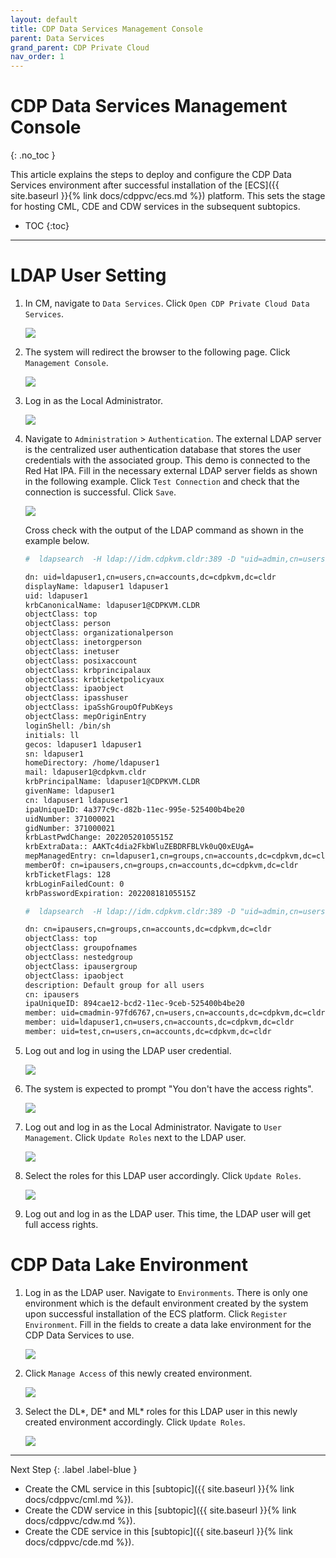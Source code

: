 ```yaml
---
layout: default
title: CDP Data Services Management Console
parent: Data Services
grand_parent: CDP Private Cloud
nav_order: 1
---
```


# CDP Data Services Management Console
{: .no_toc }

This article explains the steps to deploy and configure the CDP Data Services environment after successful installation of the [ECS]({{ site.baseurl }}{% link docs/cdppvc/ecs.md %}) platform. This sets the stage for hosting CML, CDE and CDW services in the subsequent subtopics.

- TOC
{:toc}

---

# LDAP User Setting

1. In CM, navigate to `Data Services`. Click `Open CDP Private Cloud Data Services`. 

    ![](../../assets/images/dsconsole/cmds.png)
    
2. The system will redirect the browser to the following page. Click `Management Console`.   

    ![](../../assets/images/dsconsole/dsmenu.png)

3. Log in as the Local Administrator.

    ![](../../assets/images/dsconsole/dslogin.png)
    
4. Navigate to `Administration` > `Authentication`. The external LDAP server is the centralized user authentication database that stores the user credentials with the associated group. This demo is connected to the Red Hat IPA. Fill in the necessary external LDAP server fields as shown in the following example. Click `Test Connection` and check that the connection is successful. Click `Save`.

    ![](../../assets/images/dsconsole/dsldapconfig.png)
    
    
    Cross check with the output of the LDAP command as shown in the example below.

    ```bash
    #  ldapsearch  -H ldap://idm.cdpkvm.cldr:389 -D "uid=admin,cn=users,cn=accounts,dc=cdpkvm,dc=cldr" -w 'rootroot' -b "cn=users,cn=accounts,dc=cdpkvm,dc=cldr" '(&(uid=ldapuser1))' | grep -v "#"

    dn: uid=ldapuser1,cn=users,cn=accounts,dc=cdpkvm,dc=cldr
    displayName: ldapuser1 ldapuser1
    uid: ldapuser1
    krbCanonicalName: ldapuser1@CDPKVM.CLDR
    objectClass: top
    objectClass: person
    objectClass: organizationalperson
    objectClass: inetorgperson
    objectClass: inetuser
    objectClass: posixaccount
    objectClass: krbprincipalaux
    objectClass: krbticketpolicyaux
    objectClass: ipaobject
    objectClass: ipasshuser
    objectClass: ipaSshGroupOfPubKeys
    objectClass: mepOriginEntry
    loginShell: /bin/sh
    initials: ll
    gecos: ldapuser1 ldapuser1
    sn: ldapuser1
    homeDirectory: /home/ldapuser1
    mail: ldapuser1@cdpkvm.cldr
    krbPrincipalName: ldapuser1@CDPKVM.CLDR
    givenName: ldapuser1
    cn: ldapuser1 ldapuser1
    ipaUniqueID: 4a377c9c-d82b-11ec-995e-525400b4be20
    uidNumber: 371000021
    gidNumber: 371000021
    krbLastPwdChange: 20220520105515Z
    krbExtraData:: AAKTc4dia2FkbWluZEBDRFBLVk0uQ0xEUgA=
    mepManagedEntry: cn=ldapuser1,cn=groups,cn=accounts,dc=cdpkvm,dc=cldr
    memberOf: cn=ipausers,cn=groups,cn=accounts,dc=cdpkvm,dc=cldr
    krbTicketFlags: 128
    krbLoginFailedCount: 0
    krbPasswordExpiration: 20220818105515Z
    ```
    
    ```bash
    #  ldapsearch  -H ldap://idm.cdpkvm.cldr:389 -D "uid=admin,cn=users,cn=accounts,dc=cdpkvm,dc=cldr" -w 'rootroot' -b "cn=groups,cn=accounts,dc=cdpkvm,dc=cldr" '(&(member=uid=ldapuser1,cn=users,cn=accounts,dc=cdpkvm,dc=cldr))' | grep -v "#"

    dn: cn=ipausers,cn=groups,cn=accounts,dc=cdpkvm,dc=cldr
    objectClass: top
    objectClass: groupofnames
    objectClass: nestedgroup
    objectClass: ipausergroup
    objectClass: ipaobject
    description: Default group for all users
    cn: ipausers
    ipaUniqueID: 894cae12-bcd2-11ec-9ceb-525400b4be20
    member: uid=cmadmin-97fd6767,cn=users,cn=accounts,dc=cdpkvm,dc=cldr
    member: uid=ldapuser1,cn=users,cn=accounts,dc=cdpkvm,dc=cldr
    member: uid=test,cn=users,cn=accounts,dc=cdpkvm,dc=cldr
    ```
    
5. Log out and log in using the LDAP user credential.    

    ![](../../assets/images/dsconsole/cdpldaplogin.png)
    
6. The system is expected to prompt "You don't have the access rights".    
    
    ![](../../assets/images/dsconsole/cdpldapnorole.png)

7. Log out and log in as the Local Administrator. Navigate to `User Management`. Click `Update Roles` next to the LDAP user. 

    ![](../../assets/images/dsconsole/cdpldapupdaterole.png)
    

8. Select the roles for this LDAP user accordingly. Click `Update Roles`.

    ![](../../assets/images/dsconsole/cdpselectrole.png)
    

9. Log out and log in as the LDAP user. This time, the LDAP user will get full access rights.


# CDP Data Lake Environment

1. Log in as the LDAP user. Navigate to `Environments`. There is only one environment which is the default environment created by the system upon successful installation of the ECS platform. Click `Register Environment`. Fill in the fields to create a data lake environment for the CDP Data Services to use.
    
    ![](../../assets/images/dsconsole/dsregistration.png)
        

2. Click `Manage Access` of this newly created environment.

    ![](../../assets/images/dsconsole/dsenv.png)
    

3. Select the DL*, DE* and ML* roles for this LDAP user in this newly created environment accordingly. Click `Update Roles`.

    ![](../../assets/images/dsconsole/dsroles.png)
    

---    
   Next Step
   {: .label .label-blue } 
   
- Create the CML service in this [subtopic]({{ site.baseurl }}{% link docs/cdppvc/cml.md %}).
- Create the CDW service in this [subtopic]({{ site.baseurl }}{% link docs/cdppvc/cdw.md %}).
- Create the CDE service in this [subtopic]({{ site.baseurl }}{% link docs/cdppvc/cde.md %}).
    

    
    

    
    
